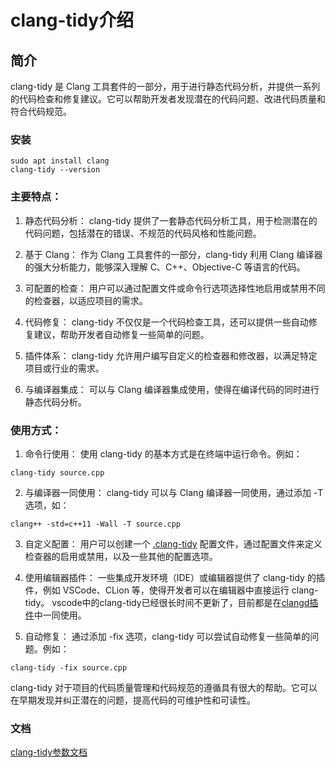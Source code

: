 # clang-tidy介绍

## 简介
clang-tidy 是 Clang 工具套件的一部分，用于进行静态代码分析，并提供一系列的代码检查和修复建议。它可以帮助开发者发现潜在的代码问题、改进代码质量和符合代码规范。

### 安装
```
sudo apt install clang
clang-tidy --version
```

### 主要特点：
1. 静态代码分析： clang-tidy 提供了一套静态代码分析工具，用于检测潜在的代码问题，包括潜在的错误、不规范的代码风格和性能问题。

2. 基于 Clang： 作为 Clang 工具套件的一部分，clang-tidy 利用 Clang 编译器的强大分析能力，能够深入理解 C、C++、Objective-C 等语言的代码。

3. 可配置的检查： 用户可以通过配置文件或命令行选项选择性地启用或禁用不同的检查器，以适应项目的需求。

4. 代码修复： clang-tidy 不仅仅是一个代码检查工具，还可以提供一些自动修复建议，帮助开发者自动修复一些简单的问题。

5. 插件体系： clang-tidy 允许用户编写自定义的检查器和修改器，以满足特定项目或行业的需求。

6. 与编译器集成： 可以与 Clang 编译器集成使用，使得在编译代码的同时进行静态代码分析。

### 使用方式：
1. 命令行使用： 使用 clang-tidy 的基本方式是在终端中运行命令。例如：
```
clang-tidy source.cpp
```
2. 与编译器一同使用： clang-tidy 可以与 Clang 编译器一同使用，通过添加 -T 选项，如：
```
clang++ -std=c++11 -Wall -T source.cpp
```
3. 自定义配置： 用户可以创建一个 [.clang-tidy](.clang-tidy) 配置文件，通过配置文件来定义检查器的启用或禁用，以及一些其他的配置选项。

4. 使用编辑器插件： 一些集成开发环境（IDE）或编辑器提供了 clang-tidy 的插件，例如 VSCode、CLion 等，使得开发者可以在编辑器中直接运行 clang-tidy。
vscode中的clang-tidy已经很长时间不更新了，目前都是在[clangd插件](../vscode下载与安装.md#cc相关)中一同使用。

5. 自动修复： 通过添加 -fix 选项，clang-tidy 可以尝试自动修复一些简单的问题。例如：
```
clang-tidy -fix source.cpp
```
clang-tidy 对于项目的代码质量管理和代码规范的遵循具有很大的帮助。它可以在早期发现并纠正潜在的问题，提高代码的可维护性和可读性。

### 文档
[clang-tidy参数文档](https://releases.llvm.org/6.0.0/tools/clang/tools/extra/docs/clang-tidy/checks/list.html)